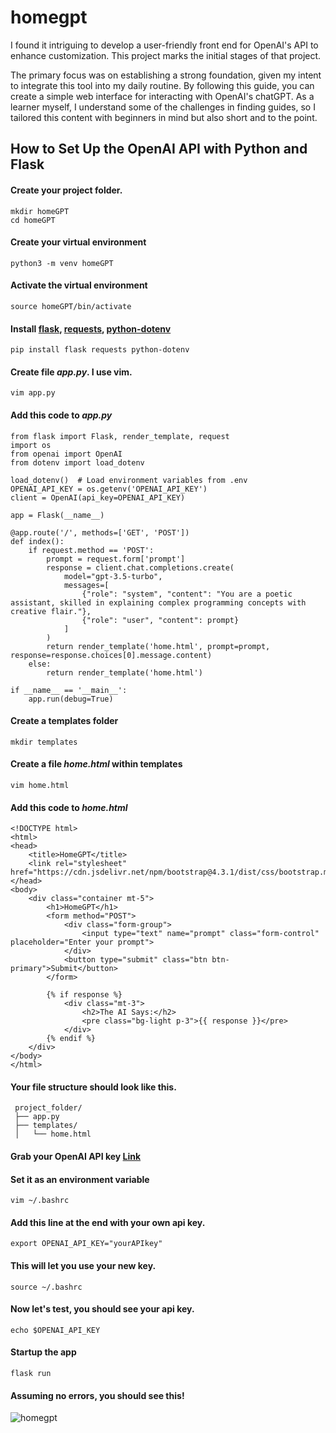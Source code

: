 # homegpt

I found it intriguing to develop a user-friendly front end for OpenAI's API to enhance customization. This project marks the initial stages of that project. 

The primary focus was on establishing a strong foundation, given my intent to integrate this tool into my daily routine. By following this guide, you can create a simple web interface for interacting with OpenAI's chatGPT. As a learner myself, I understand some of the challenges in finding guides, so I tailored this content with beginners in mind but also short and to the point.


## How to Set Up the OpenAI API with Python and Flask

#### Create your project folder. 
```
mkdir homeGPT
cd homeGPT
```

#### Create your virtual environment
```
python3 -m venv homeGPT
```

#### Activate the virtual environment 
```
source homeGPT/bin/activate
```


#### Install [flask](https://pypi.org/project/Flask/), [requests](https://pypi.org/project/requests/), [python-dotenv](https://pypi.org/project/python-dotenv/)
```
pip install flask requests python-dotenv
```


#### Create file _app.py_. I use vim.
```
vim app.py
```

#### Add this code to _app.py_
```
from flask import Flask, render_template, request
import os
from openai import OpenAI
from dotenv import load_dotenv

load_dotenv()  # Load environment variables from .env
OPENAI_API_KEY = os.getenv('OPENAI_API_KEY')
client = OpenAI(api_key=OPENAI_API_KEY)

app = Flask(__name__)

@app.route('/', methods=['GET', 'POST'])
def index():
    if request.method == 'POST':
        prompt = request.form['prompt']
        response = client.chat.completions.create(
            model="gpt-3.5-turbo",
            messages=[
                {"role": "system", "content": "You are a poetic assistant, skilled in explaining complex programming concepts with creative flair."},
                {"role": "user", "content": prompt}
            ]
        )
        return render_template('home.html', prompt=prompt, response=response.choices[0].message.content)
    else:
        return render_template('home.html')

if __name__ == '__main__':
    app.run(debug=True)
```


#### Create a templates folder
```
mkdir templates
```

#### Create a file _home.html_ within templates
```
vim home.html
```

#### Add this code to _home.html_
```
<!DOCTYPE html>
<html>
<head>
    <title>HomeGPT</title>
    <link rel="stylesheet" href="https://cdn.jsdelivr.net/npm/bootstrap@4.3.1/dist/css/bootstrap.min.css">
</head>
<body>
    <div class="container mt-5">
        <h1>HomeGPT</h1>
        <form method="POST">
            <div class="form-group">
                <input type="text" name="prompt" class="form-control" placeholder="Enter your prompt">
            </div>
            <button type="submit" class="btn btn-primary">Submit</button>
        </form>

        {% if response %}
            <div class="mt-3">
                <h2>The AI Says:</h2>
                <pre class="bg-light p-3">{{ response }}</pre>
            </div>
        {% endif %}
    </div>
</body>
</html>
```

#### Your file structure should look like this.
```
 project_folder/
 ├── app.py
 ├── templates/
 │   └── home.html
```

#### Grab your OpenAI API key [Link](https://openai.com/)

#### Set it as an environment variable
```
vim ~/.bashrc
```

#### Add this line at the end with your own api key.
```
export OPENAI_API_KEY="yourAPIkey"
```

#### This will let you use your new key.
```
source ~/.bashrc
```

#### Now let's test, you should see your api key.
```
echo $OPENAI_API_KEY
```

#### Startup the app
```
flask run
```

#### Assuming no errors, you should see this!

![homegpt](https://dev-to-uploads.s3.amazonaws.com/uploads/articles/qvhidrdv7lqro8idqlwp.png)
